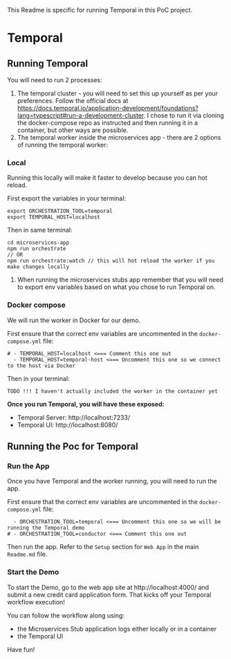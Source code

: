 This Readme is specific for running Temporal in this PoC project.

# Temporal

## Running Temporal

You will need to run 2 processes:

1. The temporal cluster - you will need to set this up yourself as per your preferences. Follow the official docs at https://docs.temporal.io/application-development/foundations?lang=typescript#run-a-development-cluster. I chose to run it via cloning the docker-compose repo as instructed and then running it in a container, but other ways are possible.
2. The temporal worker inside the microservices app - there are 2 options of running the temporal worker:

### Local

Running this locally will make it faster to develop because you can hot reload.

First export the variables in your terminal:

```
export ORCHESTRATION_TOOL=temporal
export TEMPORAL_HOST=localhost
```

Then in same terminal:

```
cd microservices-app
npm run orchestrate
// OR
npm run orchestrate:watch // this will hot reload the worker if you make changes locally
```
1. When running the microservices stubs app remember that you will need to export env variables based on what you chose to run Temporal on.

### Docker compose

We will run the worker in Docker for our demo.

First ensure that the correct env variables are uncommented in the `docker-compose.yml` file:

```
# - TEMPORAL_HOST=localhost <=== Comment this one out
  - TEMPORAL_HOST=temporal-host <=== Uncomment this one so we connect to the host via Docker
```

Then in your terminal:

```
TODO !!! I haven't actually included the worker in the container yet
```

**Once you run Temporal, you will have these exposed:**
* Temporal Server: http://localhost:7233/
* Temporal UI: http://localhost:8080/

## Running the Poc for Temporal

### Run the App

Once you have Temporal and the worker running, you will need to run the app.

First ensure that the correct env variables are uncommented in the `docker-compose.yml` file:

```
  - ORCHESTRATION_TOOL=temporal <=== Uncomment this one so we will be running the Temporal demo
# - ORCHESTRATION_TOOL=conductor <=== Comment this one out
```

Then run the app. Refer to the `Setup` section for `Web App` in the main `Readme.md` file.

### Start the Demo

To start the Demo, go to the web app site at http://localhost:4000/ and submit a new credit card application form. That kicks off your Temporal workflow execution! 

You can follow the workflow along using:
* the Microservices Stub application logs either locally or in a container
* the Temporal UI

Have fun!
